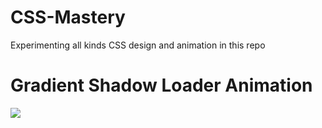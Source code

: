 # CSS-Mastery
Experimenting all kinds CSS design and animation in this repo

# Gradient Shadow Loader Animation
<a href="https://nethajees.com/my-works/Tutorials/online-tutorials/001_CSS-Gradient-Shadow-Loader-Animation-Effects-Html-CSS-Animation-Effects_22-10-2020/index.html" >  <img src="https://nethajees.com/my-works/other-images/css/CSS_001.JPG" /> </a>
